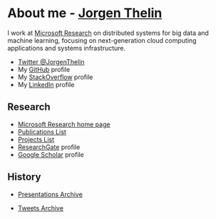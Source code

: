 # About me - [Jorgen Thelin][about-me]

I work at [Microsoft Research][MSR] on distributed systems for big data and machine learning, focusing on next-generation cloud computing applications and systems infrastructure.

- [Twitter @JorgenThelin][Twitter]
- My [GitHub] profile
- My [StackOverflow] profile
- My [LinkedIn] profile

## Research

- [Microsoft Research home page][MSR-home-page]
- [Publications List][Publications]
- [Projects List][Projects]
- [ResearchGate] profile
- [Google Scholar][G-Scholar] profile

## History

- [Presentations Archive](./Presentations)

- [Tweets Archive](./tweets)

[about-me]: https://jthelin.github.io/

[Twitter]: https://twitter.com/JorgenThelin

[GitHub]: https://github.com/jthelin

[LinkedIn]: https://www.linkedin.com/in/jthelin

[StackOverflow]: https://stackoverflow.com/users/282326/jorgen-thelin

[MSR]: https://www.microsoft.com/en-us/research/

[MSR-home-page]: https://www.microsoft.com/en-us/research/people/jthelin/

[Projects]: https://www.microsoft.com/en-us/research/people/jthelin/#!projects

[Publications]: https://www.microsoft.com/en-us/research/people/jthelin/#!publications

[G-Scholar]: https://scholar.google.com/citations?user=z0gQs_0AAAAJ&hl=en

[ResearchGate]: https://www.researchgate.net/profile/Jorgen_Thelin
